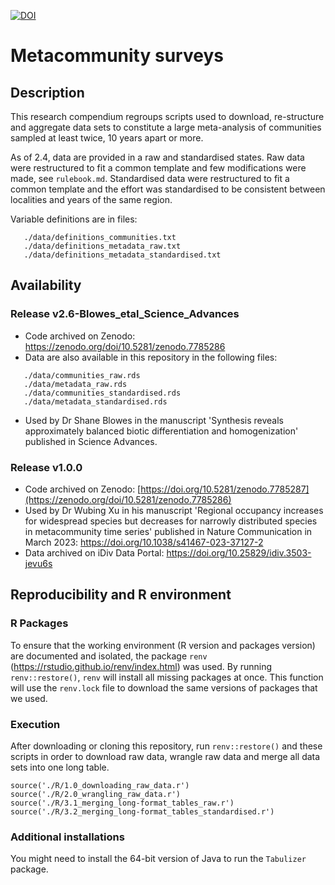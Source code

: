 
[![DOI](https://zenodo.org/badge/454080355.svg)](https://zenodo.org/badge/latestdoi/454080355)

# Metacommunity surveys

## Description

This research compendium regroups scripts used to download, re-structure and aggregate data sets to constitute a large meta-analysis of communities sampled at least twice, 10 years apart or more.  

As of 2.4, data are provided in a raw and standardised states. Raw data were restructured to fit a common template and few modifications were made, see `rulebook.md`. Standardised data were restructured to fit a common template and the effort was standardised to be consistent between localities and years of the same region.  

Variable definitions are in files:
```
   ./data/definitions_communities.txt
   ./data/definitions_metadata_raw.txt
   ./data/definitions_metadata_standardised.txt
```

## Availability
### Release v2.6-Blowes_etal_Science_Advances 

 - Code archived on Zenodo: https://zenodo.org/doi/10.5281/zenodo.7785286
 - Data are also available in this repository in the following files:
 
 ```
    ./data/communities_raw.rds
    ./data/metadata_raw.rds
    ./data/communities_standardised.rds
    ./data/metadata_standardised.rds
 ```
 - Used by Dr Shane Blowes in the manuscript 'Synthesis reveals approximately balanced biotic differentiation and homogenization' published in Science Advances.

### Release v1.0.0

 - Code archived on Zenodo: [https://doi.org/10.5281/zenodo.7785287](https://zenodo.org/doi/10.5281/zenodo.7785286)
 - Used by Dr Wubing Xu in his manuscript 'Regional occupancy increases for widespread species but decreases for narrowly distributed species in metacommunity time series' published in Nature Communication in March 2023: https://doi.org/10.1038/s41467-023-37127-2
 - Data archived on iDiv Data Portal: https://doi.org/10.25829/idiv.3503-jevu6s


## Reproducibility and R environment
### R Packages
To ensure that the working environment (R version and packages version) are documented and isolated, the package `renv` (https://rstudio.github.io/renv/index.html) was used. By running `renv::restore()`, `renv` will install all missing packages at once. This function will use the `renv.lock` file to download the same versions of packages that we used.

### Execution
After downloading or cloning this repository, run `renv::restore()` and these scripts in order to download raw data, wrangle raw data and merge all data sets into one long table.
```
source('./R/1.0_downloading_raw_data.r')
source('./R/2.0_wrangling_raw_data.r')
source('./R/3.1_merging_long-format_tables_raw.r')
source('./R/3.2_merging_long-format_tables_standardised.r')
```

### Additional installations
You might need to install the 64-bit version of Java to run the `Tabulizer` package.
